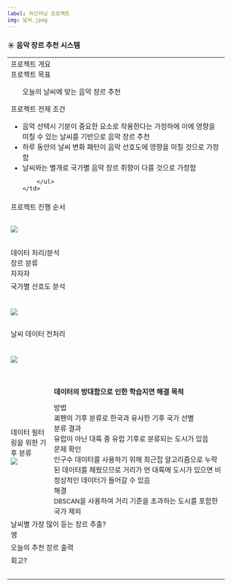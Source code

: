 ```yaml
---
label: 머신러닝 프로젝트
img: 날씨.jpeg
---
```


<h3>☀️ 음악 장르 추천 시스템</h3>
<table>
<tr>
    <td colspan="2">
        <div class="title">프로젝트 개요</div>
        <div class="sub-title">프로젝트 목표</div>
        <ul><div>오늘의 날씨에 맞는 음악 장르 추천</div></ul>
        <div class="sub-title">프로젝트 전제 조건</div>
        <ul>
            <li>음악 선택시 기분이 중요한 요소로 작용한다는 가정하에 이에 영향을 미칠 수 있는 날씨를 기반으로 음악 장르 추천</li>
            <li>하루 동안의 날씨 변화 패턴이 음악 선호도에 영향을 미칠 것으로 가정함</li>
            <li>날씨와는 별개로 국가별 음악 장르 취향이 다를 것으로 가정함</li>
            
        </ul>
    </td>
</tr>
<tr>
    <td colspan="2" style="padding-bottom: 2rem;">
        <div class="title">프로젝트 진행 순서</div>
        <img style="display: block; margin: 2rem auto 0" src="{{root_url}}/public/img/portfolio/머신러닝 프로젝트 진행 순서.png" />
    </td>
</tr>
<tr>
    <td colspan="2">
        <div class="title">데이터 처리/분석</div>
        <div class="sub-title">장르 분류</div>
        자자자
    </td>
</tr>
<tr>
    <td colspan="2" style="border-left: none; border-top: none; border-bottom: none">
        <div class="sub-title">국가별 선호도 분석</div>
        <img style="display: block; margin: 2.5rem auto 1.5rem;" src="{{root_url}}/public/img/portfolio/국가별 장르 선호도 반영.png" />
    </td>
</tr>
<tr>
    <td colspan="2" style="border-left: none; border-top: none; border-bottom: none">
        <div class="sub-title">날씨 데이터 전처리</div>
        <img style="display: block; margin: 2.5rem auto 1.5rem;" src="{{root_url}}/public/img/portfolio/날씨 데이터 전처리.png" />
    </td>
</tr>
<tr>
    <td class="width-60" style="border-right: none; border-top: none; border-bottom: none">
        <div class="sub-title">데이터 필터링을 위한 기후 분류</div>
        <img src="{{root_url}}/public/img/portfolio/데이터 필터링을 위한 기후 분류.png" />
    </td>
    <td style="border-left: none; border-top: none; border-bottom: none">
        <div class="sub-title" style="opacity: 0">데이터 필터링을 위한 기후 분류</div>
        <div style="font-weight: 800; margin-bottom: 0.8rem">데이터의 방대함으로 인한 학습지연 해결 목적</div>        
        <div>
            <div class="desc-title">방법</div>
            <div class="desc-sub">쾨펜의 기후 분류로 한국과 유사한 기후 국가 선별</div>
        </div>
        <div>
            <div class="desc-title">분류 결과</div>
            <div class="desc-sub">유럽이 아닌 대륙 중 유럽 기후로 분류되는 도시가 있음</div>
        </div>
        <div>
            <div class="desc-title">문제 확인</div>
        <div class="desc-sub">인구수 데이터를 사용하기 위해 최근접 알고리즘으로 누락된 데이터를 채웠으므로 거리가 먼 대륙에 도시가 있으면 비정상적인 데이터가 들어갈 수 있음</div>
        </div>
        <div>
            <div class="desc-title">해결</div>
            <div class="desc-sub"><span style="font-size:0.9rem">DBSCAN</span>을 사용하여 거리 기준을 초과하는 도시를 포함한 국가 제외</div>
        </div>
    </td>
</tr>
<tr>
    <td colspan="2" style="border-left: none; border-top: none; border-bottom: none">
        <div class="sub-title">날씨별 가장 많이 듣는 장르 추출?</div>
        앵
    </td>
</tr>
<tr>
    <td colspan="2" style="border-left: none; border-top: none; border-bottom: none">
        <div class="sub-title">오늘의 추천 장르 출력</div>
    </td>
</tr>
<tr>
    <td colspan="2" style="padding-bottom: 2rem;">
        <div class="title">회고?</div>
    </td>
</tr>
</table>
